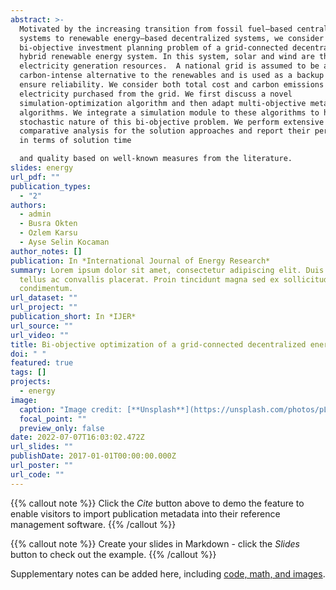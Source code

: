 ```yaml
---
abstract: >-
  Motivated by the increasing transition from fossil fuel–based centralized
  systems to renewable energy–based decentralized systems, we consider a
  bi-objective investment planning problem of a grid-connected decentralized
  hybrid renewable energy system. In this system, solar and wind are the main
  electricity generation resources.  A national grid is assumed to be a
  carbon-intense alternative to the renewables and is used as a backup source to
  ensure reliability. We consider both total cost and carbon emissions caused by
  electricity purchased from the grid. We first discuss a novel
  simulation-optimization algorithm and then adapt multi-objective metaheuristic
  algorithms. We integrate a simulation module to these algorithms to handle the
  stochastic nature of this bi-objective problem. We perform extensive
  comparative analysis for the solution approaches and report their performances
  in terms of solution time 

  and quality based on well-known measures from the literature.
slides: energy
url_pdf: ""
publication_types:
  - "2"
authors:
  - admin
  - Busra Okten
  - Ozlem Karsu
  - Ayse Selin Kocaman
author_notes: []
publication: In *International Journal of Energy Research*
summary: Lorem ipsum dolor sit amet, consectetur adipiscing elit. Duis posuere
  tellus ac convallis placerat. Proin tincidunt magna sed ex sollicitudin
  condimentum.
url_dataset: ""
url_project: ""
publication_short: In *IJER*
url_source: ""
url_video: ""
title: Bi-objective optimization of a grid-connected decentralized energy system
doi: " "
featured: true
tags: []
projects:
  - energy
image:
  caption: "Image credit: [**Unsplash**](https://unsplash.com/photos/pLCdAaMFLTE)"
  focal_point: ""
  preview_only: false
date: 2022-07-07T16:03:02.472Z
url_slides: ""
publishDate: 2017-01-01T00:00:00.000Z
url_poster: ""
url_code: ""
---
```


{{% callout note %}}
Click the _Cite_ button above to demo the feature to enable visitors to import publication metadata into their reference management software.
{{% /callout %}}

{{% callout note %}}
Create your slides in Markdown - click the _Slides_ button to check out the example.
{{% /callout %}}

Supplementary notes can be added here, including [code, math, and images](https://wowchemy.com/docs/writing-markdown-latex/).
